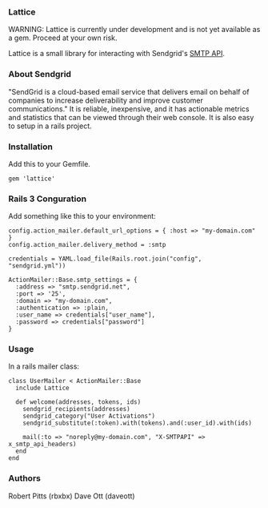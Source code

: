 ### Lattice ###

WARNING: Lattice is currently under development and is not yet available as a gem. Proceed at your own risk.

Lattice is a small library for interacting with Sendgrid's [SMTP API](http://wiki.sendgrid.com/doku.php?id=smtp_api).


### About Sendgrid ###

"SendGrid is a cloud-based email service that delivers email on behalf of companies to increase deliverability and improve customer communications." It is reliable, inexpensive, and it has actionable metrics and statistics that can be viewed through their web console. It is also easy to setup in a rails project.

### Installation ###

Add this to your Gemfile.

`gem 'lattice'`

### Rails 3 Conguration ###

Add something like this to your environment:

    config.action_mailer.default_url_options = { :host => "my-domain.com" }
    config.action_mailer.delivery_method = :smtp

    credentials = YAML.load_file(Rails.root.join("config", "sendgrid.yml"))

    ActionMailer::Base.smtp_settings = {
      :address => "smtp.sendgrid.net",
      :port => '25',
      :domain => "my-domain.com",
      :authentication => :plain,
      :user_name => credentials["user_name"],
      :password => credentials["password"]
    }

### Usage ###

In a rails mailer class:

    class UserMailer < ActionMailer::Base
      include Lattice

      def welcome(addresses, tokens, ids)
        sendgrid_recipients(addresses)
        sendgrid_category("User Activations")
        sendgrid_substitute(:token).with(tokens).and(:user_id).with(ids)

        mail(:to => "noreply@my-domain.com", "X-SMTPAPI" => x_smtp_api_headers)
      end
    end

### Authors ###

Robert Pitts (rbxbx)
Dave Ott (daveott)
